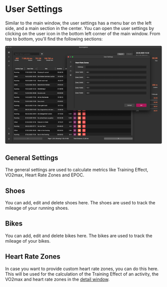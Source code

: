 # User Settings
Similar to the main window, the user settings has a menu bar on the left side, and a main section in the center. You can open
the user settings by clicking on the user icon in the bottom left corner of the main window.
From top to bottom, you'll find the following sections:

![User Window: Overview](../images/screens/user_01.png)
## General Settings
The general settings are used to calculate metrics like Training Effect, VO2max, Heart Rate Zones and EPOC. 

## Shoes
You can add, edit and delete shoes here. The shoes are used to track the mileage of your running shoes.

## Bikes
You can add, edit and delete bikes here. The bikes are used to track the mileage of your bikes.

## Heart Rate Zones
In case you want to provide custom heart rate zones, you can do this here. This will be used for the calculation of the Training Effect of an activity, 
the VO2max and heart rate zones in the [detail window](detail-window.md).